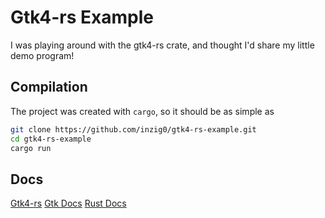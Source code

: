 # Gtk4-rs Example

I was playing around with the gtk4-rs crate, and thought I'd share my little demo program!

## Compilation

The project was created with `cargo`, so it should be as simple as
```bash
git clone https://github.com/inzig0/gtk4-rs-example.git
cd gtk4-rs-example
cargo run
```

## Docs

[Gtk4-rs](https://gtk-rs.org/gtk4-rs/stable/latest/docs/gtk4/index.html)
[Gtk Docs](https://www.gtk.org/docs/language-bindings/rust)
[Rust Docs](https://www.rust-lang.org/learn)

